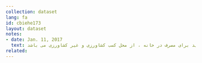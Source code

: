 ```yaml
---
collection: dataset
lang: fa
id: cbiehe173
layout: dataset
notes: 
- date: Jan. 11, 2017
  text: توضیح برای "سایر" - ساير شامل برآورد ارزش اجاری مسكن در برابر خدمت و رايگان و كالاها و خدمات در برابر مزد و حقوق، رايگان (نه از خانوار ديگر)، توليد برای مصرف در خانه ، از محل كسب كشاورزی و غير كشاورزی می باشد.
related:
---
```

